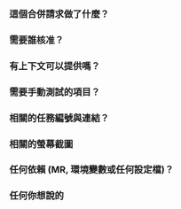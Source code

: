 ### 這個合併請求做了什麼？

<!-- 詳述 MR 的內容 -->

### 需要誰核准？

<!-- 任何會幫助進行手動測試、code review 的人、看進度的人 -->

### 有上下文可以提供嗎？

<!-- 為什麼會有這個 MR，有些問題是在特定的情況才能發生 -->

### 需要手動測試的項目？

<!-- 
  條列式、最小化測試的案例，如：
  - [ ] 案件維護 - 編輯頁 header 正常顯示 case_code
  - [ ] 案件維護 - 檢視頁 header 正常顯示 case_code
-->

### 相關的任務編號與連結？

<!-- Feature, Bug 的編號-->

### 相關的螢幕截圖

<!-- 規格書、設計稿、Bug 描述、實際畫面等等的截圖，主要是提供更清楚的上下文 -->

### 任何依賴 (MR, 環境變數或任何設定檔)？

<!-- 
  1. 這個 MR 需要在某個 MR 合併後，才能合併
  2. 合併這個請求，需要同步更新機器, GitLab 或任何的環境變數或設定檔
-->

### 任何你想說的
